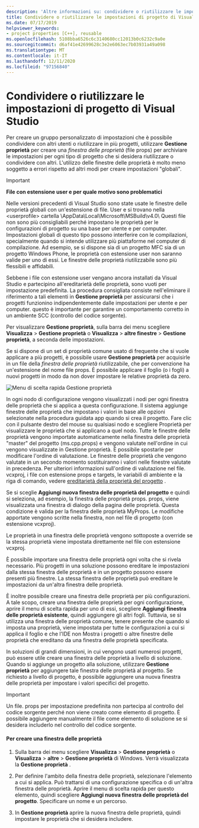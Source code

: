 ```yaml
---
description: 'Altre informazioni su: condividere o riutilizzare le impostazioni di progetto di Visual Studio'
title: Condividere o riutilizzare le impostazioni di progetto di Visual Studio-C++
ms.date: 07/17/2019
helpviewer_keywords:
- project properties [C++], reusable
ms.openlocfilehash: 5108bba6526c6c3140680cc12013b0c6232c9a0e
ms.sourcegitcommit: d6af41e42699628c3e2e6063ec7b03931a49a098
ms.translationtype: MT
ms.contentlocale: it-IT
ms.lasthandoff: 12/11/2020
ms.locfileid: "97156840"
---
```

# <a name="share-or-reuse-visual-studio-project-settings"></a>Condividere o riutilizzare le impostazioni di progetto di Visual Studio

Per creare un gruppo personalizzato di impostazioni che è possibile condividere con altri utenti o riutilizzare in più progetti, utilizzare **Gestione proprietà** per creare una *finestra delle proprietà* (file props) per archiviare le impostazioni per ogni tipo di progetto che si desidera riutilizzare o condividere con altri. L'utilizzo delle finestre delle proprietà è molto meno soggetto a errori rispetto ad altri modi per creare impostazioni "globali".

> [!IMPORTANT]
> **File con estensione user e per quale motivo sono problematici**
>
> Nelle versioni precedenti di Visual Studio sono state usate le finestre delle proprietà globali con un'estensione di file. User e si trovano nella \<userprofile> cartella \AppData\Local\Microsoft\MSBuild\v4.0\ Questi file non sono più consigliabili perché impostano le proprietà per le configurazioni di progetto su una base per utente e per computer. Impostazioni globali di questo tipo possono interferire con le compilazioni, specialmente quando si intende utilizzare più piattaforme nel computer di compilazione. Ad esempio, se si dispone sia di un progetto MFC sia di un progetto Windows Phone, le proprietà con estensione user non saranno valide per uno di essi. Le finestre delle proprietà riutilizzabile sono più flessibili e affidabili.
>
> Sebbene i file con estensione user vengano ancora installati da Visual Studio e partecipino all'ereditarietà delle proprietà, sono vuoti per impostazione predefinita. La procedura consigliata consiste nell'eliminare il riferimento a tali elementi in **Gestione proprietà** per assicurarsi che i progetti funzionino indipendentemente dalle impostazioni per utente e per computer. questo è importante per garantire un comportamento corretto in un ambiente SCC (controllo del codice sorgente).

Per visualizzare **Gestione proprietà**, sulla barra dei menu scegliere **Visualizza**  >  **Gestione proprietà** o **Visualizza**  >  **altre finestre**  >  **Gestione proprietà**, a seconda delle impostazioni.

Se si dispone di un set di proprietà comune usato di frequente che si vuole applicare a più progetti, è possibile usare **Gestione proprietà** per acquisirle in un file della *finestra delle proprietà* riutilizzabile, che per convenzione ha un'estensione del nome file props. È possibile applicare il foglio (o i fogli) a nuovi progetti in modo da non dover impostare le relative proprietà da zero.

![Menu di scelta rapida Gestione proprietà](media/sharingnew.png "SharingNew")

In ogni nodo di configurazione vengono visualizzati i nodi per ogni finestra delle proprietà che si applica a questa configurazione. Il sistema aggiunge finestre delle proprietà che impostano i valori in base alle opzioni selezionate nella procedura guidata app quando si crea il progetto. Fare clic con il pulsante destro del mouse su qualsiasi nodo e scegliere Proprietà per visualizzare le proprietà che si applicano a quel nodo. Tutte le finestre delle proprietà vengono importate automaticamente nella finestra delle proprietà "master" del progetto (ms.cpp.props) e vengono valutate nell'ordine in cui vengono visualizzate in Gestione proprietà. È possibile spostarle per modificare l'ordine di valutazione. Le finestre delle proprietà che vengono valutate in un secondo momento sostituiranno i valori nelle finestre valutate in precedenza. Per ulteriori informazioni sull'ordine di valutazione nel file. vcxproj, i file con estensione props e targets, le variabili di ambiente e la riga di comando, vedere [ereditarietà della proprietà del progetto](project-property-inheritance.md) .

Se si sceglie **Aggiungi nuova finestra delle proprietà del progetto** e quindi si seleziona, ad esempio, la finestra delle proprietà props. props, viene visualizzata una finestra di dialogo della pagina delle proprietà. Questa condizione è valida per la finestra delle proprietà MyProps. Le modifiche apportate vengono scritte nella finestra, non nel file di progetto (con estensione vcxproj).

Le proprietà in una finestra delle proprietà vengono sottoposte a override se la stessa proprietà viene impostata direttamente nel file con estensione vcxproj.

È possibile importare una finestra delle proprietà ogni volta che si rivela necessario. Più progetti in una soluzione possono ereditare le impostazioni dalla stessa finestra delle proprietà e in un progetto possono essere presenti più finestre. La stessa finestra delle proprietà può ereditare le impostazioni da un'altra finestra delle proprietà.

È inoltre possibile creare una finestra delle proprietà per più configurazioni. A tale scopo, creare una finestra delle proprietà per ogni configurazione, aprire il menu di scelta rapida per uno di essi, scegliere **Aggiungi finestra delle proprietà esistente**, quindi aggiungere gli altri fogli. Tuttavia, se si utilizza una finestra delle proprietà comune, tenere presente che quando si imposta una proprietà, viene impostata per tutte le configurazioni a cui si applica il foglio e che l'IDE non Mostra i progetti o altre finestre delle proprietà che ereditano da una finestra delle proprietà specificata.

In soluzioni di grandi dimensioni, in cui vengono usati numerosi progetti, può essere utile creare una finestra delle proprietà a livello di soluzione. Quando si aggiunge un progetto alla soluzione, utilizzare **Gestione proprietà** per aggiungere tale finestra delle proprietà al progetto. Se richiesto a livello di progetto, è possibile aggiungere una nuova finestra delle proprietà per impostare i valori specifici del progetto.

> [!IMPORTANT]
> Un file. props per impostazione predefinita non partecipa al controllo del codice sorgente perché non viene creato come elemento di progetto. È possibile aggiungere manualmente il file come elemento di soluzione se si desidera includerlo nel controllo del codice sorgente.

#### <a name="to-create-a-property-sheet"></a>Per creare una finestra delle proprietà

1. Sulla barra dei menu scegliere **Visualizza**  >  **Gestione proprietà** o **Visualizza**  >  **altre**  >  **Gestione proprietà** di Windows. Verrà visualizzata la **Gestione proprietà** .

2. Per definire l'ambito della finestra delle proprietà, selezionare l'elemento a cui si applica. Può trattarsi di una configurazione specifica o di un'altra finestra delle proprietà. Aprire il menu di scelta rapida per questo elemento, quindi scegliere **Aggiungi nuova finestra delle proprietà del progetto**. Specificare un nome e un percorso.

3. In **Gestione proprietà** aprire la nuova finestra delle proprietà, quindi impostare le proprietà che si desidera includere.
